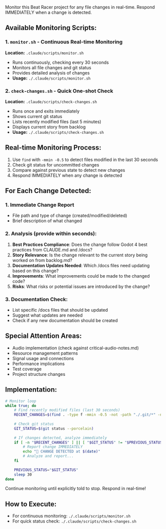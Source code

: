 Monitor this Beat Racer project for any file changes in real-time. Respond IMMEDIATELY when a change is detected.

## Available Monitoring Scripts:

### 1. `monitor.sh` - Continuous Real-time Monitoring
**Location:** `.claude/scripts/monitor.sh`
- Runs continuously, checking every 30 seconds
- Monitors all file changes and git status
- Provides detailed analysis of changes
- **Usage:** `./.claude/scripts/monitor.sh`

### 2. `check-changes.sh` - Quick One-shot Check
**Location:** `.claude/scripts/check-changes.sh`
- Runs once and exits immediately
- Shows current git status
- Lists recently modified files (last 5 minutes)
- Displays current story from backlog
- **Usage:** `./.claude/scripts/check-changes.sh`

## Real-time Monitoring Process:
1. Use `find` with `-mmin -0.5` to detect files modified in the last 30 seconds
2. Check git status for uncommitted changes
3. Compare against previous state to detect new changes
4. Respond IMMEDIATELY when any change is detected

## For Each Change Detected:

### 1. Immediate Change Report
- File path and type of change (created/modified/deleted)
- Brief description of what changed

### 2. Analysis (provide within seconds):
1. **Best Practices Compliance**: Does the change follow Godot 4 best practices from CLAUDE.md and /docs?
2. **Story Relevance**: Is the change relevant to the current story being worked on from backlog.md?
3. **Documentation Updates Needed**: Which /docs files need updating based on this change?
4. **Improvements**: What improvements could be made to the changed code?
5. **Risks**: What risks or potential issues are introduced by the change?

### 3. Documentation Check:
- List specific /docs files that should be updated
- Suggest what updates are needed
- Check if any new documentation should be created

## Special Attention Areas:
- Audio implementation (check against critical-audio-notes.md)
- Resource management patterns
- Signal usage and connections
- Performance implications
- Test coverage
- Project structure changes

## Implementation:
```bash
# Monitor loop
while true; do
    # Find recently modified files (last 30 seconds)
    RECENT_CHANGES=$(find . -type f -mmin -0.5 -not -path "./.git/*" -not -path "./.godot/*" 2>/dev/null)
    
    # Check git status
    GIT_STATUS=$(git status --porcelain)
    
    # If changes detected, analyze immediately
    if [ -n "$RECENT_CHANGES" ] || [ "$GIT_STATUS" != "$PREVIOUS_STATUS" ]; then
        # Report change IMMEDIATELY
        echo "🔔 CHANGE DETECTED at $(date)"
        # Analyze and report...
    fi
    
    PREVIOUS_STATUS="$GIT_STATUS"
    sleep 30
done
```

Continue monitoring until explicitly told to stop. Respond in real-time!

## How to Execute:
- For continuous monitoring: `./.claude/scripts/monitor.sh`
- For quick status check: `./.claude/scripts/check-changes.sh`
